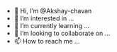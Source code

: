 - 👋 Hi, I’m @Akshay-chavan
- 👀 I’m interested in ...
- 🌱 I’m currently learning ...
- 💞️ I’m looking to collaborate on ...
- 📫 How to reach me ...

<!---
Akshay-chav/Akshay-chav is a ✨ special ✨ repository because its `README.md` (this file) appears on your GitHub profile.
You can click the Preview link to take a look at your changes.
--->
